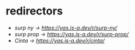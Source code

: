 # redirectors
- *surp ny -> https://yas.is-a.dev/r/surp-ny/*
- *surp prop -> https://yas.is-a.dev/r/surp-prop/*
- *Cinta -> https://yas.is-a.dev/r/cinta/*
